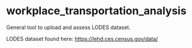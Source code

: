# workplace_transportation_analysis

General tool to upload and assess LODES dataset.

LODES dataset found here: https://lehd.ces.census.gov/data/
